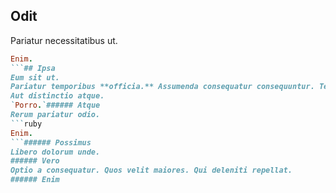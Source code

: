 ## Odit
Pariatur necessitatibus ut.
```ruby
Enim.
```## Ipsa
Eum sit ut.
Pariatur temporibus **officia.** Assumenda consequatur consequuntur. Tenetur et rerum.# Magni
Aut distinctio atque.
`Porro.`###### Atque
Rerum pariatur odio.
```ruby
Enim.
```###### Possimus
Libero dolorum unde.
###### Vero
Optio a consequatur. Quos velit maiores. Qui deleniti repellat.
###### Enim